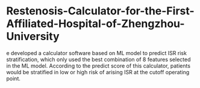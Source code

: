 # Restenosis-Calculator-for-the-First-Affiliated-Hospital-of-Zhengzhou-University
e developed a calculator software based on ML model to predict ISR risk stratification, which only used the best combination of 8 features selected in the ML model. According to the predict score of this calculator, patients would be stratified in low or high risk of arising ISR at the cutoff operating point.
